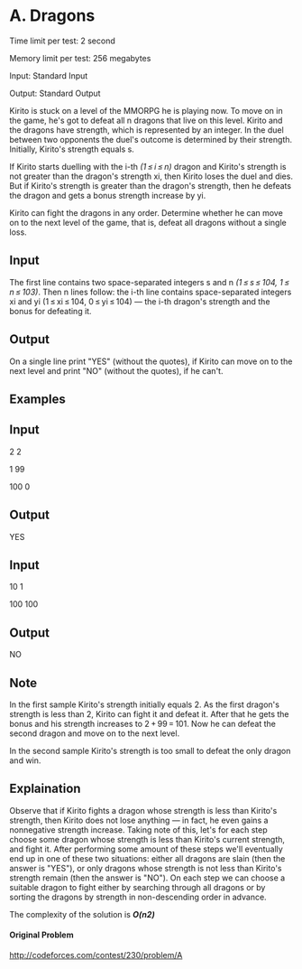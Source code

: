 # A. Dragons

Time limit per test: 2 second

Memory limit per test: 256 megabytes

Input: Standard Input

Output: Standard Output

Kirito is stuck on a level of the MMORPG he is playing now. To move on in the game, he's got to defeat all n dragons that live on this level. Kirito and the dragons have strength, which is represented by an integer. In the duel between two opponents the duel's outcome is determined by their strength. Initially, Kirito's strength equals s.

If Kirito starts duelling with the i-th *(1 ≤ i ≤ n)* dragon and Kirito's strength is not greater than the dragon's strength xi, then Kirito loses the duel and dies. But if Kirito's strength is greater than the dragon's strength, then he defeats the dragon and gets a bonus strength increase by yi.

Kirito can fight the dragons in any order. Determine whether he can move on to the next level of the game, that is, defeat all dragons without a single loss.

## Input

The first line contains two space-separated integers s and n *(1 ≤ s ≤ 104, 1 ≤ n ≤ 103)*. Then n lines follow: the i-th line contains space-separated integers xi and yi (1 ≤ xi ≤ 104, 0 ≤ yi ≤ 104) — the i-th dragon's strength and the bonus for defeating it.

## Output

On a single line print "YES" (without the quotes), if Kirito can move on to the next level and print "NO" (without the quotes), if he can't.

## Examples

## Input

2 2

1 99

100 0

## Output

YES

## Input

10 1

100 100

## Output

NO

## Note

In the first sample Kirito's strength initially equals 2. As the first dragon's strength is less than 2, Kirito can fight it and defeat it. After that he gets the bonus and his strength increases to 2 + 99 = 101. Now he can defeat the second dragon and move on to the next level.

In the second sample Kirito's strength is too small to defeat the only dragon and win.

## Explaination

Observe that if Kirito fights a dragon whose strength is less than Kirito's strength, then Kirito does not lose anything — in fact, he even gains a nonnegative strength increase. Taking note of this, let's for each step choose some dragon whose strength is less than Kirito's current strength, and fight it. After performing some amount of these steps we'll eventually end up in one of these two situations: either all dragons are slain (then the answer is "YES"), or only dragons whose strength is not less than Kirito's strength remain (then the answer is "NO"). On each step we can choose a suitable dragon to fight either by searching through all dragons or by sorting the dragons by strength in non-descending order in advance.

The complexity of the solution is ***O(n2)***

#### Original Problem

http://codeforces.com/contest/230/problem/A